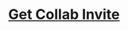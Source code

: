 


# [Get Collab Invite](https://repogate.vercel.app?owner=swellander&repo=albums&installation_id=37447886)